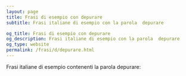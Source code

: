 ```yaml
---
layout: page
title: Frasi di esempio con depurare 
subtitle: Frasi italiane di esempio con la parola  depurare

og_title: Frasi di esempio con depurare 
og_description: Frasi italiane di esempio con la parola  depurare
og_type: website
permalink: /frasi/d/depurare.html
---
```


Frasi italiane di esempio contenenti la parola depurare:


